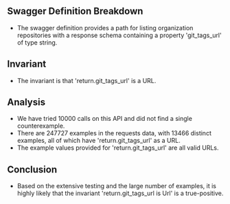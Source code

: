 ## Swagger Definition Breakdown
- The swagger definition provides a path for listing organization repositories with a response schema containing a property 'git_tags_url' of type string.

## Invariant
- The invariant is that 'return.git_tags_url' is a URL.

## Analysis
- We have tried 10000 calls on this API and did not find a single counterexample.
- There are 247727 examples in the requests data, with 13466 distinct examples, all of which have 'return.git_tags_url' as a URL.
- The example values provided for 'return.git_tags_url' are all valid URLs.

## Conclusion
- Based on the extensive testing and the large number of examples, it is highly likely that the invariant 'return.git_tags_url is Url' is a true-positive.

